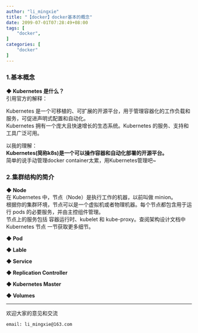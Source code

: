 ```yaml
---
author: "li_mingxie"
title: "【docker】docker基本的概念"
date: 2099-07-01T07:28:49+08:00
tags: [
    "docker",
]
categories: [
    "docker"
]
---
```

### **1.基本概念**

**◆ Kubernetes 是什么？**  
引用官方的解释：  

>
Kubernetes 是一个可移植的、可扩展的开源平台，用于管理容器化的工作负载和服务，可促进声明式配置和自动化。  
Kubernetes 拥有一个庞大且快速增长的生态系统。Kubernetes 的服务、支持和工具广泛可用。<!--more-->  

以我的理解：  
**Kubernetes(简称k8s)是一个可以操作容器和自动化部署的开源平台。**  
简单的说手动管理docker container太累，用Kubernetes管理吧~

### **2.集群结构的简介**

**◆ Node**  
在 Kubernetes 中，节点（Node）是执行工作的机器，以前叫做 minion。  
根据你的集群环境，节点可以是一个虚拟机或者物理机器。每个节点都包含用于运行 pods 的必要服务，并由主控组件管理。  
节点上的服务包括 容器运行时、kubelet 和 kube-proxy。查阅架构设计文档中 Kubernetes 节点 一节获取更多细节。

**◆ Pod**   


**◆ Lable**   


**◆ Service**   


**◆ Replication Controller**  


**◆ Kubernetes Master**  


**◆ Volumes**  


----------------------------------------------
欢迎大家的意见和交流

`email: li_mingxie@163.com`